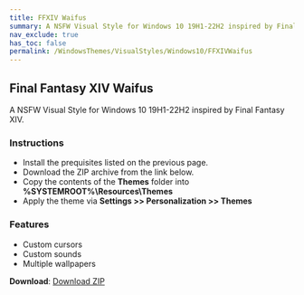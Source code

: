 ```yaml
---
title: FFXIV Waifus
summary: A NSFW Visual Style for Windows 10 19H1-22H2 inspired by Final Fantasy XIV
nav_exclude: true
has_toc: false
permalink: /WindowsThemes/VisualStyles/Windows10/FFXIVWaifus
---
```


## Final Fantasy XIV Waifus
A NSFW Visual Style for Windows 10 19H1-22H2 inspired by Final Fantasy XIV.

<!-- <img align="center" src="" alt="Preview" width="80%" /> -->

### Instructions

- Install the prequisites listed on the previous page.
- Download the ZIP archive from the link below.
- Copy the contents of the **Themes** folder into **%SYSTEMROOT%\Resources\Themes**
- Apply the theme via **Settings >> Personalization >> Themes**

### Features

- Custom cursors
- Custom sounds
- Multiple wallpapers

**Download**: [Download ZIP](https://gitlab.com/the-back-room/visual-styles/windows-10/nsfw/final-fantasy-xiv-waifus/-/archive/main/final-fantasy-xiv-waifus-main.zip)